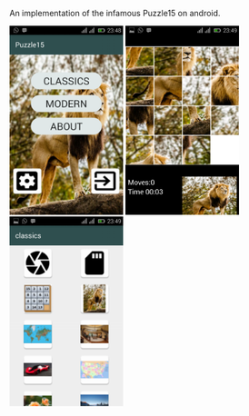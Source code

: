 An implementation of the infamous Puzzle15 on android.


<img src="Screenshot_2017-11-23-23-48-48.png" width="200px"/>
<img src="Screenshot_2017-11-23-23-49-01.png" width="200px"/>
<img src="Screenshot_2017-11-23-23-49-17.png" width="200px"/>
